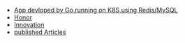 
* [App devloped by Go,running on K8S,using Redis/MySQL](work/go_k8s.md)
* [Honor](Honor/)
* [Innovation](Innovation/)
* [published Articles](https://github.com/yc-alex-xu/Alex/tree/master/Article)

